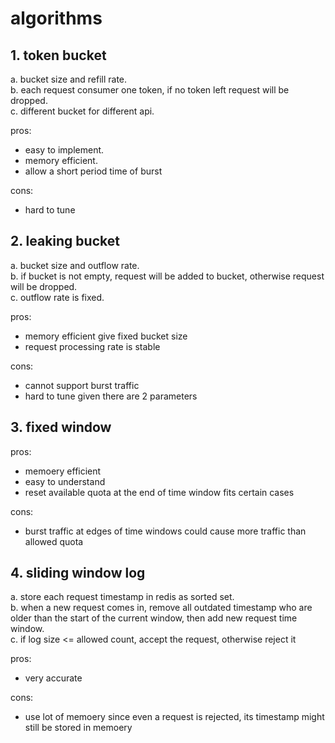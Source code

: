 # algorithms #

## 1. token bucket ##
a. bucket size and refill rate.   
b. each request consumer one token, if no token left request will be dropped.  
c. different bucket for different api.  


pros:
* easy to implement. 
* memory efficient. 
* allow a short period time of burst

cons:
* hard to tune

## 2. leaking bucket ##
a. bucket size and outflow rate.  
b. if bucket is not empty, request will be added to bucket, otherwise request will be dropped.  
c. outflow rate is fixed. 

pros:
* memory efficient give fixed bucket size
* request processing rate is stable

cons:
* cannot support burst traffic
* hard to tune given there are 2 parameters

## 3. fixed window ##

pros:
* memoery efficient
* easy to understand
* reset available quota at the end of time window fits certain cases

cons:
* burst traffic at edges of time windows could cause more traffic than allowed quota

## 4. sliding window log ##
a. store each request timestamp in redis as sorted set.  
b. when a new request comes in, remove all outdated timestamp who are older than the start of the current window, then add new request time window.  
c. if log size <= allowed count, accept the request, otherwise reject it

pros:
* very accurate

cons:
* use lot of memoery since even a request is rejected, its timestamp might still be stored in memoery
